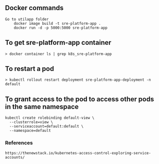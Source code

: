 ## Docker commands 
    Go to utilapp folder
        docker image build -t sre-platform-app .
        docker run -d -p 5000:5000 sre-platform-app


## To get sre-platform-app container
    > docker container ls | grep k8s_sre-platform-app

## To restart a pod
    > kubectl rollout restart deployment sre-platform-app-deployment -n default

## To grant access to the pod to access other pods in the same namespace
    kubectl create rolebinding default-view \
      --clusterrole=view \
      --serviceaccount=default:default \
      --namespace=default

### References
    https://thenewstack.io/kubernetes-access-control-exploring-service-accounts/

